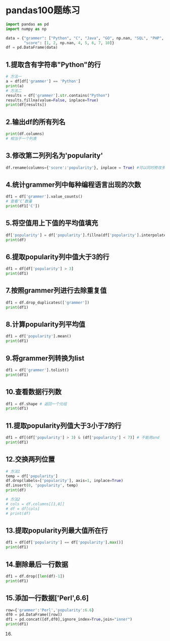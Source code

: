 # pandas100题练习

```python
import pandas as pd
import numpy as np

data = {"grammer": ["Python", "C", "Java", "GO", np.nan, "SQL", "PHP", "Python"],
        "score": [1, 2, np.nan, 4, 5, 6, 7, 10]}
df = pd.DataFrame(data)
```



## 1.提取含有字符串"Python"的行

```python
# 方法一
a = df[df['grammer'] == 'Python']
print(a)
# 方法二
results = df['grammer'].str.contains("Python")
results.fillna(value=False, inplace=True)
print(df[results])
```

## 2.输出df的所有列名

```python
print(df.columns)
# 相当于一个列表
```

## 3.修改第二列列名为'popularity'

```python
df.rename(columns={'score':'popularity'}, inplace = True) #可以同时修改多个列表名
```

## 4.统计grammer列中每种编程语言出现的次数

```python
df1 = df['grammer'].value_counts()
# 查看‘C’数量
print(df1['C'])
```

## 5.将空值用上下值的平均值填充

```python
df['popularity'] = df['popularity'].fillna(df['popularity'].interpolate())
print(df)
```

## 6.提取popularity列中值大于3的行

```python
df1 = df[df['popularity'] > 3]
print(df1)
```

## 7.按照grammer列进行去除重复值

```python
df1 = df.drop_duplicates(['grammer'])
print(df1)
```

## 8.计算popularity列平均值

```python
df1 = df['popularity'].mean()
print(df1)
```

## 9.将grammer列转换为list

```python
df1 = df['grammer'].tolist()
print(df1)
```

## 10.查看数据行列数

```python
df1 = df.shape # 返回一个元组
print(df1)
```

## 11.提取popularity列值大于3小于7的行

```python
df1 = df[(df['popularity'] > 3) & (df['popularity'] < 7)] # 不能用and
print(df1)
```

## 12.交换两列位置

```python
# 方法1
temp = df['popularity']
df.drop(labels=['popularity'], axis=1, inplace=True)
df.insert(0, 'popularity', temp)
print(df)

# 方法2
# cols = df.columns[[1,0]]
# df = df[cols]
# print(df)
```

## 13.提取popularity列最大值所在行

```python
df1 = df[df['popularity'] == df['popularity'].max()]
print(df1)
```

## 14.删除最后一行数据

```python
df1 = df.drop([len(df)-1])
print(df1)
```

## 15.添加一行数据['Perl',6.6]

```python
row={'grammer':'Perl','popularity':6.6}
df0 = pd.DataFrame([row])
df1 = pd.concat([df,df0],ignore_index=True,join="inner")
print(df1)
```

16.
